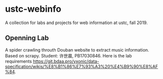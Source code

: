 # ustc-webinfo
A collection for labs and projects for web information at ustc, fall 2019.
## Openning Lab
A spider crawling throuth Douban website to extract music information. Based on scrapy.
Student: 许世晨, PB17030846.
Here is the lab requirements https://git.bdaa.pro/yxonic/data-specification/wikis/%E8%B1%86%E7%93%A3%20%E4%B9%90%E8%AF%84.

